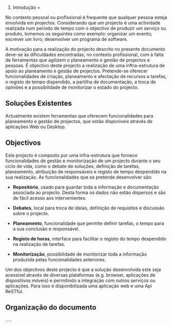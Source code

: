 1. Introdução
= 
 
No contexto pessoal ou profissional é frequente que qualquer pessoa esteja envolvida em projectos. Considerando que um projecto é uma actividade realizada num período de tempo com o objectivo de produzir um serviço ou produto, tomemos os seguintes como exemplo: organizar um evento; escrever um livro; desenvolver um programa de software.

A motivação para a realização do projecto descrito no presente documento deve-se às dificuldades encontradas, no contexto profissional, com à falta de ferramentas que agilizem o planeamento e gestão de projectos e pessoas. É objectivo deste projecto a realização de uma inftra-estrutura de apoio ao planeamento e gestão de projectos. Pretende-se oferecer funcionalidades de criação, planeamento e afectação de recursos a tarefas, o registo de tempo dispendido, a partilha de documentação, a troca de opiniões e a possibilidade de monitorizar o estado do projecto.

Soluções Existentes
-

Actualmente existem ferramentas que oferecem funcionalidades para planeamento e gestão de projectos, que estão disponiveis através de aplicações Web ou Desktop.


Objectivos
-

Este projecto é composto por uma infra-estrutura que fornece funcionalidades de gestão e monitorização de um projecto durante o seu ciclo de vida, como o debate de soluções, definição de tarefas, planeamento, atribuição de responsáveis e registo de tempo despendido na sua realização. As funcionalidades que se pretende desenvolver são:

* **Repositório**, usado para guardar toda a informação e documentação associada ao projecto. Desta forma os dados não estão dispersos e são de fácil acesso aos intervenientes.

* **Debates**, local para troca de ideias, definição de requisitos e discussão sobre o projecto.

* **Planeamento**, funcionalidade que permite definir tarefas, o tempo para a sua conclusão e responsável.

* **Registo de horas**, interface para facilitar o registo do tempo despendido na realização de tarefas.

* **Monitorização**, possibilidade de monitorizar toda a informação produzida pelas funcionalidades anteriores. 

Um dos objectivos deste projecto é que a solução desenvolvida este seja acessível através de diversas plataformas (e.g. browser, aplicações de dispositivos móveis) e permitindo a integração com outros serviços ou aplicações. Para isso é disponibilizada uma aplicação web e uma Api ReSTful. 

Organização do documento
-

.....
